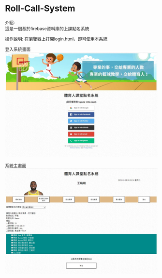# Roll-Call-System

介紹:\
這是一個基於firebase資料庫的上課點名系統

操作說明:
在瀏覽器上打開login.html，即可使用本系統

登入系統畫面
![image](https://github.com/jaylee840831/Roll-Call-System/blob/master/%E9%AB%94%E8%82%B2%E4%BA%BA1.JPG)


系統主畫面
![image](https://github.com/jaylee840831/Roll-Call-System/blob/master/%E9%AB%94%E8%82%B2%E4%BA%BA2.JPG)
